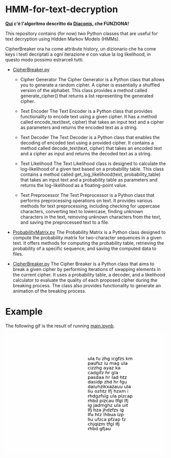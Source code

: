 # HMM-for-text-decryption

**[Qui](main.ipynb) c'è l'algoritmo descritto da [Diaconis](articles/MCMCRev.pdf), che FUNZIONA!**

This repository contains (for now) two Python classes that are useful for text decryption using Hidden Markov Models (HMMs).

CipherBreaker ora ha come attribute history, un dizionario che ha come keys i testi decriptati a ogni iterazione e con value la log likelihood, in questo modo possimo estrarceli tutti.

- [CipherBreaker.py](src/CipherBreaker.py) 
    - Cipher Generator
        The Cipher Generator is a Python class that allows you to generate a random cipher. A cipher is essentially a shuffled version of the alphabet. This class provides a method called generate_cipher() that returns a list representing the generated cipher.

    - Text Encoder
        The Text Encoder is a Python class that provides functionality to encode text using a given cipher. It has a method called encode_text(text, cipher) that takes an input text and a cipher as parameters and returns the encoded text as a string.

    - Text Decoder
        The Text Decoder is a Python class that enables the decoding of encoded text using a provided cipher. It contains a method called decode_text(text, cipher) that takes an encoded text and a cipher as input and returns the decoded text as a string.

    - Text Likelihood
        The Text Likelihood class is designed to calculate the log-likelihood of a given text based on a probability table. This class contains a method called get_log_likelihood(text, probability_table) that takes an input text and a probability table as parameters and returns the log-likelihood as a floating-point value.

    - Text Preprocessor
        The Text Preprocessor is a Python class that performs preprocessing operations on text. It provides various methods for text preprocessing, including checking for uppercase characters, converting text to lowercase, finding unknown characters in the text, removing unknown characters from the text, and saving the preprocessed text to a file.



- [ProbabilityMatrix.py](src/ProbabilityMatrix.py) The Probability Matrix is a Python class designed to compute the probability matrix for two-character sequences in a given text. It offers methods for computing the probability table, retrieving the probability of a specific sequence, and saving the computed data to files.


- [CipherBreaker.py](src/CipherBreaker.py) The Cipher Breaker is a Python class that aims to break a given cipher by performing iterations of swapping elements in the current cipher. It uses a probability table, a decoder, and a likelihood calculator to evaluate the quality of each proposed cipher during the breaking process. The class also provides functionality to generate an animation of the breaking process.

# Example

The following gif is the result of running [main.ipynb](main.ipynb).

![](GIF/she%20is%20not.gif)
